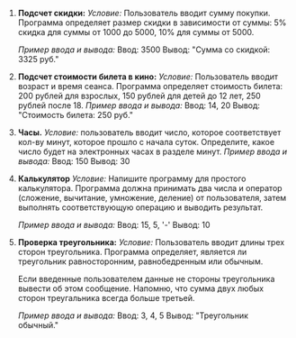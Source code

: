 1. **Подсчет скидки:**
    *Условие:* Пользователь вводит сумму покупки. Программа определяет размер скидки в зависимости от суммы: 5% скидка для суммы от 1000 до 5000, 10% для суммы от 5000.

    *Пример ввода и вывода:*
    Ввод: 3500
    Вывод: "Сумма со скидкой: 3325 руб."

2. **Подсчет стоимости билета в кино:**
    *Условие:* Пользователь вводит возраст и время сеанса. Программа определяет стоимость билета: 200 рублей для взрослых, 150 рублей для детей до 12 лет, 250 рублей после 18.
    *Пример ввода и вывода:*
    Ввод: 14, 20
    Вывод: "Стоимость билета: 250 руб."

3. **Часы.**
    *Условие:* пользователь вводит число, которое соответствует кол-ву минут, которое прошло с начала суток. Определите, какое число будет на электронных часах в разделе минут. 
    *Пример ввода и вывода:*
    Ввод: 150
    Вывод: 30

4. **Калькулятор**
   *Условие:* Напишите программу для простого калькулятора. Программа должна принимать два числа и оператор (сложение, вычитание, умножение, деление) от пользователя, затем выполнять соответствующую операцию и выводить результат.

    *Пример ввода и вывода:*
    Ввод: 15, 5, '-'
    Вывод: 10

5. **Проверка треугольника:**
    *Условие:* Пользователь вводит длины трех сторон треугольника. Программа определяет, является ли треугольник равносторонним, равнобедренным или обычным.
   
    Если введенные пользователем данные не стороны треугольника вывести об этом сообщение. Напомню, что сумма двух любых сторон треугальника всегда больше третьей. 

    *Пример ввода и вывода:*
    Ввод: 3, 4, 5
    Вывод: "Треугольник обычный."

